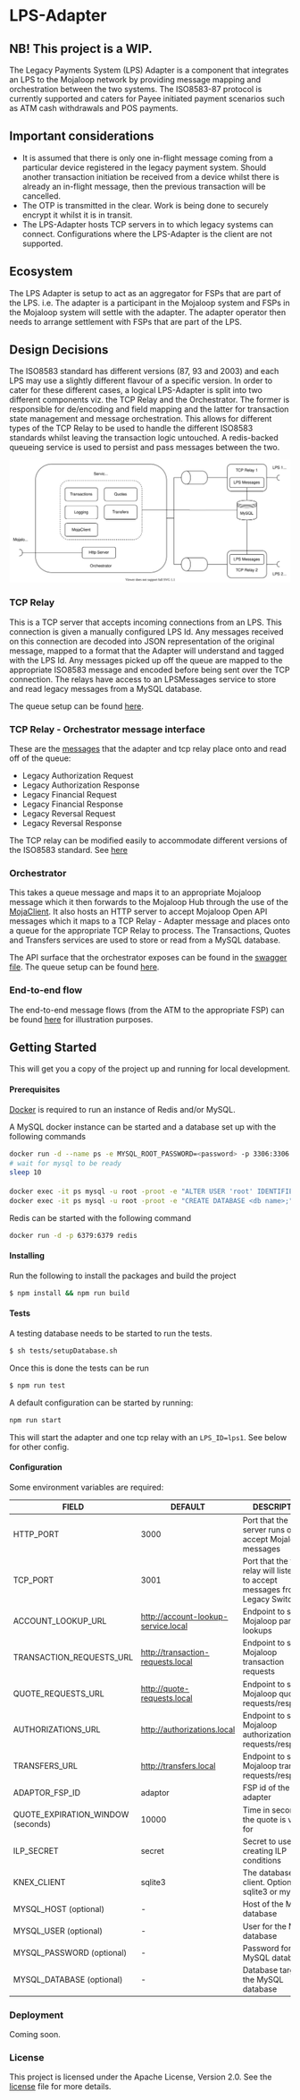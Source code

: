 # LPS-Adapter
## NB! This project is a WIP. 

The Legacy Payments System (LPS) Adapter is a component that integrates an LPS to the Mojaloop network by providing message mapping and orchestration between the two systems. The ISO8583-87 protocol is currently supported and caters for Payee initiated payment scenarios such as ATM cash withdrawals and POS payments.

## Important considerations
- It is assumed that there is only one in-flight message coming from a particular device registered in the legacy payment system. Should another transaction initiation be received from a device whilst there is already an in-flight message, then the previous transaction will be cancelled.
- The OTP is transmitted in the clear. Work is being done to securely encrypt it whilst it is in transit.
- The LPS-Adapter hosts TCP servers in to which legacy systems can connect. Configurations where the LPS-Adapter is the client are not supported.

## Ecosystem
The LPS Adapter is setup to act as an aggregator for FSPs that are part of the LPS. i.e. The adapter is a participant in the Mojaloop system and FSPs in the Mojaloop system will settle with the adapter. The adapter operator then needs to arrange settlement with FSPs that are part of the LPS.

## Design Decisions
The ISO8583 standard has different versions (87, 93 and 2003) and each LPS may use a slightly different flavour of a specific version. In order to cater for these different cases, a logical LPS-Adapter is split into two different components viz. the TCP Relay and the Orchestrator. The former is responsible for de/encoding and field mapping and the latter for transaction state management and message orchestration. This allows for different types of the TCP Relay to be used to handle the different ISO8583 standards whilst leaving the transaction logic untouched. A redis-backed queueing service is used to persist and pass messages between the two.

<img src="./media/adapter-architecture.svg" style="background: white"/>

### TCP Relay
This is a TCP server that accepts incoming connections from an LPS. This connection is given a manually configured LPS Id. Any messages received on this connection are decoded into JSON representation of the original message, mapped to a format that the Adapter will understand and tagged with the LPS Id. Any messages picked up off the queue are mapped to the appropriate ISO8583 message and encoded before being sent over the TCP connection. The relays have access to an LPSMessages service to store and read legacy messages from a MySQL database.

The queue setup can be found [here](./docs/queues.md).

### TCP Relay - Orchestrator message interface
These are the [messages](./src/types/adaptor-relay-messages.ts) that the adapter and tcp relay place onto and read off of the queue:
- Legacy Authorization Request
- Legacy Authorization Response
- Legacy Financial Request
- Legacy Financial Response
- Legacy Reversal Request
- Legacy Reversal Response

The TCP relay can be modified easily to accommodate different versions of the ISO8583 standard. See [here](./docs/tcp-relay.md)

### Orchestrator
This takes a queue message and maps it to an appropriate Mojaloop message which it then forwards to the Mojaloop Hub through the use of the [MojaClient](https://github.com/mojaloop/sdk-standard-components). It also hosts an HTTP server to accept Mojaloop Open API messages which it maps to a TCP Relay - Adapter message and places onto a queue for the appropriate TCP Relay to process. The Transactions, Quotes and Transfers services are used to store or read from a MySQL database.

The API surface that the orchestrator exposes can be found in the [swagger file](./src/interface/swagger.json).
The queue setup can be found [here](./docs/queues.md).

### End-to-end flow
The end-to-end message flows (from the ATM to the appropriate FSP) can be found [here](./docs/end-to-end-flow.md) for illustration purposes.

## Getting Started
This will get you a copy of the project up and running for local development.

#### Prerequisites
[Docker](https://docs.docker.com/) is required to run an instance of Redis and/or MySQL.

A MySQL docker instance can be started and a database set up with the following commands
```sh
docker run -d --name ps -e MYSQL_ROOT_PASSWORD=<password> -p 3306:3306 percona/percona-server:8.0
# wait for mysql to be ready
sleep 10

docker exec -it ps mysql -u root -proot -e "ALTER USER 'root' IDENTIFIED WITH mysql_native_password BY '<password>'"
docker exec -it ps mysql -u root -proot -e "CREATE DATABASE <db name>;"
```

Redis can be started with the following command
```sh
docker run -d -p 6379:6379 redis
```

#### Installing
Run the following to install the packages and build the project
```sh
$ npm install && npm run build
```

#### Tests
A testing database needs to be started to run the tests.
```sh
$ sh tests/setupDatabase.sh
```

Once this is done the tests can be run
```sh
$ npm run test
```

A default configuration can be started by running:
```sh
npm run start
```
This will start the adapter and one tcp relay with an `LPS_ID=lps1`. See below for other config.

#### Configuration
Some environment variables are required:

| FIELD                    | DEFAULT                             | DESCRIPTION
| ------------------------ | ----------------------------------- | ----------------------------------- |
| HTTP_PORT                | 3000                                | Port that the http server runs on to accept Mojaloop messages |
| TCP_PORT                 | 3001                                | Port that the tcp relay will listen on to accept messages from a Legacy Switch |
| ACCOUNT_LOOKUP_URL       | http://account-lookup-service.local | Endpoint to send Mojaloop party lookups |
| TRANSACTION_REQUESTS_URL | http://transaction-requests.local   | Endpoint to send Mojaloop transaction requests |
| QUOTE_REQUESTS_URL       | http://quote-requests.local         | Endpoint to send Mojaloop quote requests/responses |
| AUTHORIZATIONS_URL       | http://authorizations.local         | Endpoint to send Mojaloop authorization requests/responses |
| TRANSFERS_URL            | http://transfers.local              | Endpoint to send Mojaloop transfer requests/responses |
| ADAPTOR_FSP_ID           | adaptor                             | FSP id of the adapter  |
| QUOTE_EXPIRATION_WINDOW (seconds) | 10000                      | Time in seconds the quote is valid for |
| ILP_SECRET               | secret                              | Secret to use when creating ILP conditions |
| KNEX_CLIENT              | sqlite3                             | The database client. Options: sqlite3 or mysql |
| MYSQL_HOST (optional)    | -                                   | Host of the MySQL database |
| MYSQL_USER (optional)    | -                                   | User for the MySQL database |
| MYSQL_PASSWORD (optional)| -                                   | Password for the MySQL database |
| MYSQL_DATABASE (optional)| -                                   | Database target in the MySQL database |

### Deployment
Coming soon.

### License
This project is licensed under the Apache License, Version 2.0. See the [license](./LICENSE.md) file for more details.